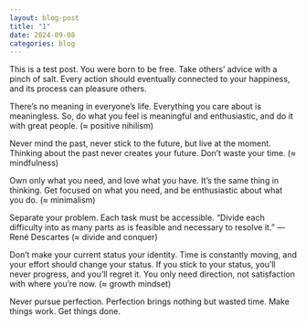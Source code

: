 ```yaml
---
layout: blog-post
title: "1"
date: 2024-09-08
categories: blog
---
```


This is a test post.
You were born to be free. Take others’ advice with a pinch of salt. Every action should eventually connected to your happiness, and its process can pleasure others.

There’s no meaning in everyone’s life. Everything you care about is meaningless. So, do what you feel is meaningful and enthusiastic, and do it with great people. (≈ positive nihilism)

Never mind the past, never stick to the future, but live at the moment. Thinking about the past never creates your future. Don’t waste your time. (≈ mindfulness)

Own only what you need, and love what you have. It’s the same thing in thinking. Get focused on what you need, and be enthusiastic about what you do. (≈ minimalism)

Separate your problem. Each task must be accessible. “Divide each difficulty into as many parts as is feasible and necessary to resolve it.” — René Descartes (≈ divide and conquer)

Don’t make your current status your identity. Time is constantly moving, and your effort should change your status. If you stick to your status, you’ll never progress, and you’ll regret it. You only need direction, not satisfaction with where you’re now. (≈ growth mindset)

Never pursue perfection. Perfection brings nothing but wasted time. Make things work. Get things done.